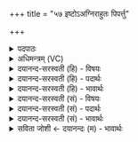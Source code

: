 +++
title = "५७ इष्टोऽअग्निराहुतः पिपर्त्तु"

+++
<details><summary>पदपाठः</summary>

इ॒ष्टः। अ॒ग्निः। आहु॑त॒ इत्याहु॑तः। पि॒प॒र्त्तु॒। नः॒। इ॒ष्टम्। ह॒विः। स्व॒गेति॑ स्व॒ऽगा। इ॒दम्। दे॒वेभ्यः॑। नमः॑। ५७।
</details>

<details><summary>अधिमन्त्रम् (VC)</summary>

- अग्निर्देवता
- गालव ऋषिः
- निचृदार्षी गायत्री
- षड्जः
</details>

<details><summary>दयानन्द-सरस्वती (हि) - विषयः</summary>

फिर उसी विषय को अगले मन्त्र में कहा है ॥
</details>

<details><summary>दयानन्द-सरस्वती (हि) - पदार्थः</summary>

पदार्थान्वयभाषाः -  (हविः) संस्कार किये पदार्थों से (आहुतः) अच्छे प्रकार तृप्त वा हवन किया (इष्टः) सत्कार किया वा आहुतियों से बढ़ाया हुआ (अग्निः) यह सभा आदि का अध्यक्ष विद्वान् वा अग्नि (नः) हमारे (इष्टम्) सुख वा सुख के साधनों को (पिपर्त्तु) पूरा करे वा हमारी रक्षा करे (इदम्) यह (स्वगा) अपने को प्राप्त होनेवाला (नमः) अन्न वा सत्कार (देवेभ्यः) विद्वानों के लिये हो ॥५७ ॥
</details>

<details><summary>दयानन्द-सरस्वती (हि) - भावार्थः</summary>

भावार्थभाषाः -  मनुष्य अग्नि में अच्छे संस्कार से बनाये हुए जिस पदार्थ का होम करते हैं, सो इस संसार में बहुत अन्न का उत्पन्न करनेवाला होता है, इस कारण उससे विद्वान् आदि सत्पुरुषों का सत्कार करना चाहिये ॥५७ ॥
</details>

<details><summary>दयानन्द-सरस्वती (सं) - विषयः</summary>

पुनस्तमेव विषयमाह ॥
</details>

<details><summary>दयानन्द-सरस्वती (सं) - पदार्थः</summary>

पदार्थान्वयभाषाः -  हविराहुत इष्टोऽग्निर्न इष्टं पिपर्त्तु नः पिपर्त्तु वा इदं स्वगा नमो देवेभ्योऽस्तु ॥५७ ॥
</details>

<details><summary>दयानन्द-सरस्वती (सं) - भावार्थः</summary>

भावार्थभाषाः -  मनुष्यैरग्नौ यत् सुसंस्कृतं द्रव्यं हूयते यदिह बह्वन्नकारि जायतेऽतस्तेन विद्वदादीनां सत्कारः कर्त्तव्यः ॥५७ ॥
</details>

<details><summary>सविता जोशी ← दयानन्दः (म) - भावार्थः</summary>

भावार्थभाषाः -  माणसे अग्नीमध्ये ज्या उत्तम पदार्थांचा होम करतात. त्यामुळे जगात पुष्कळ अन्न उत्पन्न होते म्हणून अन्न इत्यादींनी विद्वान सत्पुरुषांचा सत्कार केला पाहिजे.
</details>